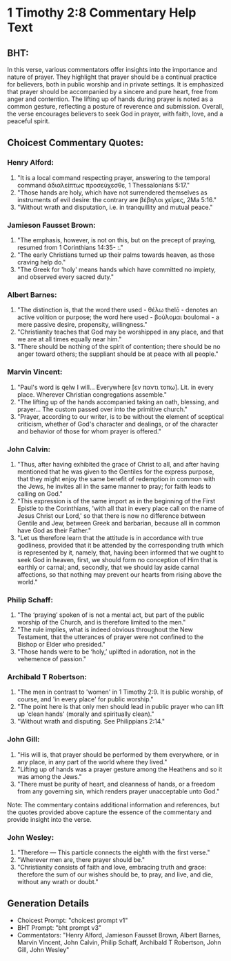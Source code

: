# 1 Timothy 2:8 Commentary Help Text

## BHT:
In this verse, various commentators offer insights into the importance and nature of prayer. They highlight that prayer should be a continual practice for believers, both in public worship and in private settings. It is emphasized that prayer should be accompanied by a sincere and pure heart, free from anger and contention. The lifting up of hands during prayer is noted as a common gesture, reflecting a posture of reverence and submission. Overall, the verse encourages believers to seek God in prayer, with faith, love, and a peaceful spirit.

## Choicest Commentary Quotes:
### Henry Alford:
1. "It is a local command respecting prayer, answering to the temporal command ἀδιαλείπτως προσεύχεσθε, 1 Thessalonians 5:17."
2. "Those hands are holy, which have not surrendered themselves as instruments of evil desire: the contrary are βέβηλοι χεῖρες, 2Ma 5:16."
3. "Without wrath and disputation, i.e. in tranquillity and mutual peace."

### Jamieson Fausset Brown:
1. "The emphasis, however, is not on this, but on the precept of praying, resumed from 1 Corinthians 14:35- :."
2. "The early Christians turned up their palms towards heaven, as those craving help do."
3. "The Greek for 'holy' means hands which have committed no impiety, and observed every sacred duty."

### Albert Barnes:
1. "The distinction is, that the word there used - θέλω thelō - denotes an active volition or purpose; the word here used - βοὺλομαι boulomai - a mere passive desire, propensity, willingness."
2. "Christianity teaches that God may be worshipped in any place, and that we are at all times equally near him."
3. "There should be nothing of the spirit of contention; there should be no anger toward others; the suppliant should be at peace with all people."

### Marvin Vincent:
1. "Paul's word is qelw I will... Everywhere [εν παντι τοπω]. Lit. in every place. Wherever Christian congregations assemble." 
2. "The lifting up of the hands accompanied taking an oath, blessing, and prayer... The custom passed over into the primitive church." 
3. "Prayer, according to our writer, is to be without the element of sceptical criticism, whether of God's character and dealings, or of the character and behavior of those for whom prayer is offered."

### John Calvin:
1. "Thus, after having exhibited the grace of Christ to all, and after having mentioned that he was given to the Gentiles for the express purpose, that they might enjoy the same benefit of redemption in common with the Jews, he invites all in the same manner to pray; for faith leads to calling on God."
2. "This expression is of the same import as in the beginning of the First Epistle to the Corinthians, 'with all that in every place call on the name of Jesus Christ our Lord,' so that there is now no difference between Gentile and Jew, between Greek and barbarian, because all in common have God as their Father."
3. "Let us therefore learn that the attitude is in accordance with true godliness, provided that it be attended by the corresponding truth which is represented by it, namely, that, having been informed that we ought to seek God in heaven, first, we should form no conception of Him that is earthly or carnal; and, secondly, that we should lay aside carnal affections, so that nothing may prevent our hearts from rising above the world."

### Philip Schaff:
1. "The ‘praying’ spoken of is not a mental act, but part of the public worship of the Church, and is therefore limited to the men."
2. "The rule implies, what is indeed obvious throughout the New Testament, that the utterances of prayer were not confined to the Bishop or Elder who presided."
3. "Those hands were to be ‘holy,’ uplifted in adoration, not in the vehemence of passion."

### Archibald T Robertson:
1. "The men in contrast to 'women' in 1 Timothy 2:9. It is public worship, of course, and 'in every place' for public worship."
2. "The point here is that only men should lead in public prayer who can lift up 'clean hands' (morally and spiritually clean)."
3. "Without wrath and disputing. See Philippians 2:14."

### John Gill:
1. "His will is, that prayer should be performed by them everywhere, or in any place, in any part of the world where they lived."
2. "Lifting up of hands was a prayer gesture among the Heathens and so it was among the Jews."
3. "There must be purity of heart, and cleanness of hands, or a freedom from any governing sin, which renders prayer unacceptable unto God."

Note: The commentary contains additional information and references, but the quotes provided above capture the essence of the commentary and provide insight into the verse.

### John Wesley:
1. "Therefore — This particle connects the eighth with the first verse."
2. "Wherever men are, there prayer should be."
3. "Christianity consists of faith and love, embracing truth and grace: therefore the sum of our wishes should be, to pray, and live, and die, without any wrath or doubt."


## Generation Details
- Choicest Prompt: "choicest prompt v1"
- BHT Prompt: "bht prompt v3"
- Commentators: "Henry Alford, Jamieson Fausset Brown, Albert Barnes, Marvin Vincent, John Calvin, Philip Schaff, Archibald T Robertson, John Gill, John Wesley"
